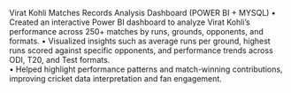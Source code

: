 Virat Kohli Matches Records Analysis Dashboard (POWER BI + MYSQL)
•	Created an interactive Power BI dashboard to analyze Virat Kohli’s performance across 250+ matches by runs, grounds, opponents, and formats.
•	Visualized insights such as average runs per ground, highest runs scored against specific opponents, and performance trends across ODI, T20, and Test formats.	
•	Helped highlight performance patterns and match-winning contributions, improving cricket data interpretation and fan engagement.
